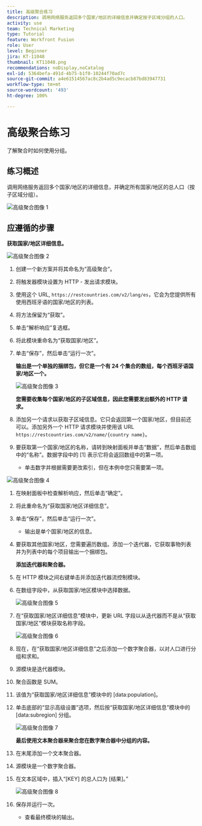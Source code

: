 ```yaml
---
title: 高级聚合练习
description: 调用网络服务返回多个国家/地区的详细信息并确定按子区域分组的人口。
activity: use
team: Technical Marketing
type: Tutorial
feature: Workfront Fusion
role: User
level: Beginner
jira: KT-11048
thumbnail: KT11048.png
recommendations: noDisplay,noCatalog
exl-id: 5364befa-491d-4b75-b1f0-10244f70ad7c
source-git-commit: a4e61514567ac8c2b4ad5c9ecacb87bd83947731
workflow-type: tm+mt
source-wordcount: '493'
ht-degree: 100%

---
```


# 高级聚合练习

了解聚合时如何使用分组。

## 练习概述

调用网络服务返回多个国家/地区的详细信息，并确定所有国家/地区的总人口（按子区域分组）。

![高级聚合图像 1](../12-exercises/assets/advanced-aggregation-walkthrough-1.png)

## 应遵循的步骤

**获取国家/地区详细信息。**

![高级聚合图像 2](../12-exercises/assets/advanced-aggregation-walkthrough-2.png)

1. 创建一个新方案并将其命名为“高级聚合”。
1. 将触发器模块设置为 HTTP - 发出请求模块。
1. 使用这个 URL, `https://restcountries.com/v2/lang/es`，它会为您提供所有使用西班牙语的国家/地区的列表。
1. 将方法保留为“获取”。
1. 单击“解析响应”复选框。
1. 将此模块重命名为“获取国家/地区”。
1. 单击“保存”，然后单击“运行一次”。

   **输出是一个单独的捆绑包，但它是一个有 24 个集合的数组，每个西班牙语国家/地区一个。**

   ![高级聚合图像 3](../12-exercises/assets/advanced-aggregation-walkthrough-3.png)

   **您需要收集每个国家/地区的子区域信息，因此您需要发出额外的 HTTP 请求。**

1. 添加另一个请求以获取子区域信息。它只会返回第一个国家/地区，但目前还可以。添加另外一个 HTTP 请求模块并使用该 URL `https://restcountries.com/v2/name/{country name}`。
1. 要获取第一个国家/地区的名称，请转到映射面板并单击“数据”，然后单击数组中的“名称”。数据字段中的 [1] 表示它将会返回数组中的第一项。

   + 单击数字并根据需要更改索引，但在本例中您只需要第一项。

![高级聚合图像 4](../12-exercises/assets/advanced-aggregation-walkthrough-4.png)

1. 在映射面板中检查解析响应，然后单击“确定”。
1. 将此重命名为“获取国家/地区详细信息”。
1. 单击“保存”，然后单击“运行一次”。

   + 输出是单个国家/地区的信息。

1. 要获取其他国家/地区，您需要遍历数组。添加一个迭代器，它获取事物列表并为列表中的每个项目输出一个捆绑包。

   **添加迭代器和聚合器。**

1. 在 HTTP 模块之间右键单击并添加迭代器流控制模块。
1. 在数组字段中，从获取国家/地区模块中选择数据。

   ![高级聚合图像 5](../12-exercises/assets/advanced-aggregation-walkthrough-5.png)

1. 在“获取国家/地区详细信息”模块中，更新 URL 字段以从迭代器而不是从“获取国家/地区”模块获取名称字段。

   ![高级聚合图像 6](../12-exercises/assets/advanced-aggregation-walkthrough-6.png)

1. 现在，在“获取国家/地区详细信息”之后添加一个数字聚合器，以对人口进行分组和求和。
1. 源模块是迭代器模块。
1. 聚合函数是 SUM。
1. 该值为“获取国家/地区详细信息”模块中的 [data:population]。
1. 单击底部的“显示高级设置”选项，然后按“获取国家/地区详细信息”模块中的 [data:subregion] 分组。

   ![高级聚合图像 7](../12-exercises/assets/advanced-aggregation-walkthrough-7.png)

   **最后使用文本聚合器来聚合您在数字聚合器中分组的内容。**

1. 在末尾添加一个文本聚合器。
1. 源模块是一个数字聚合器。
1. 在文本区域中，插入“[KEY] 的总人口为 [结果]。”

   ![高级聚合图像 8](../12-exercises/assets/advanced-aggregation-walkthrough-8.png)

1. 保存并运行一次。

   + 查看最终模块的输出。
